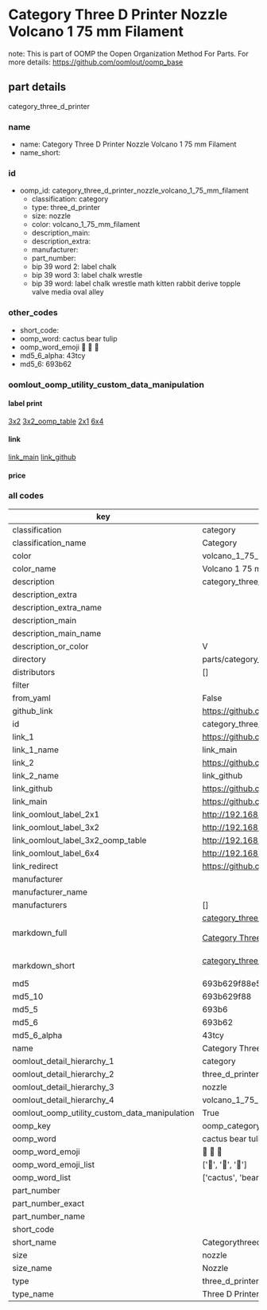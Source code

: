 # Category Three D Printer Nozzle Volcano 1 75 mm Filament  

note: This is part of OOMP the Oopen Organization Method For Parts. For more details: https://github.com/oomlout/oomp_base

##  part details
  



category_three_d_printer



### name
* name: Category Three D Printer Nozzle Volcano 1 75 mm Filament
* name_short: 
### id
* oomp_id: category_three_d_printer_nozzle_volcano_1_75_mm_filament
  * classification: category
  * type: three_d_printer
  * size: nozzle
  * color: volcano_1_75_mm_filament
  * description_main: 
  * description_extra: 
  * manufacturer: 
  * part_number: 
  * bip 39 word 2: label chalk
  * bip 39 word 3: label chalk wrestle
  * bip 39 word: label chalk wrestle math kitten rabbit derive topple valve media oval alley

### other_codes
* short_code: 
* oomp_word: cactus bear tulip
* oomp_word_emoji :cactus: :bear: :tulip:
* md5_6_alpha: 43tcy
* md5_6: 693b62






### oomlout_oomp_utility_custom_data_manipulation
#### label print
[3x2](http://192.168.1.245:1112/?label=oomp%2043tcy)
[3x2_oomp_table](http://192.168.1.108:1112/?label=oomp%2043tcy)
[2x1](http://192.168.1.242:1112/?label=oomp%2043tcy)
[6x4](http://192.168.1.55:1112/?label=oomp%2043tcy)    

#### link

[link_main](https://github.com/oomlout/oomlout_oomp_version_1_messy/tree/main/parts/category_three_d_printer_nozzle_volcano_1_75_mm_filament) [link_github](https://github.com/oomlout/oomlout_oomp_version_1_messy/tree/main/parts/category_three_d_printer_nozzle_volcano_1_75_mm_filament)                             

#### price







### all codes 
| key | value |  
| --- | --- |  
| classification | category |  
| classification_name | Category |  
| color | volcano_1_75_mm_filament |  
| color_name | Volcano 1 75 mm Filament |  
| description | category_three_d_printer |  
| description_extra |  |  
| description_extra_name |  |  
| description_main |  |  
| description_main_name |  |  
| description_or_color | V  |  
| directory | parts/category_three_d_printer_nozzle_volcano_1_75_mm_filament |  
| distributors | [] |  
| filter |  |  
| from_yaml | False |  
| github_link | https://github.com/oomlout/oomlout_oomp_part_src/tree/main/parts/category_three_d_printer_nozzle_volcano_1_75_mm_filament |  
| id | category_three_d_printer_nozzle_volcano_1_75_mm_filament |  
| link_1 | https://github.com/oomlout/oomlout_oomp_version_1_messy/tree/main/parts/category_three_d_printer_nozzle_volcano_1_75_mm_filament |  
| link_1_name | link_main |  
| link_2 | https://github.com/oomlout/oomlout_oomp_version_1_messy/tree/main/parts/category_three_d_printer_nozzle_volcano_1_75_mm_filament |  
| link_2_name | link_github |  
| link_github | https://github.com/oomlout/oomlout_oomp_version_1_messy/tree/main/parts/category_three_d_printer_nozzle_volcano_1_75_mm_filament |  
| link_main | https://github.com/oomlout/oomlout_oomp_version_1_messy/tree/main/parts/category_three_d_printer_nozzle_volcano_1_75_mm_filament |  
| link_oomlout_label_2x1 | http://192.168.1.242:1112/?label=oomp%2043tcy |  
| link_oomlout_label_3x2 | http://192.168.1.245:1112/?label=oomp%2043tcy |  
| link_oomlout_label_3x2_oomp_table | http://192.168.1.108:1112/?label=oomp%2043tcy |  
| link_oomlout_label_6x4 | http://192.168.1.55:1112/?label=oomp%2043tcy |  
| link_redirect | https://github.com/oomlout/oomlout_oomp_version_1_messy/tree/main/parts/category_three_d_printer_nozzle_volcano_1_75_mm_filament |  
| manufacturer |  |  
| manufacturer_name |  |  
| manufacturers | [] |  
| markdown_full | [category_three_d_printer_nozzle_volcano_1_75_mm_filament](none)<br>[](none)<br>[Category Three D Printer Nozzle Volcano 1 75 Mm Filament](none)<br><br> |  
| markdown_short | [category_three_d_printer_nozzle_volcano_1_75_mm_filament](none)<br><br> |  
| md5 | 693b629f88e5276ec0bda891fc897be1 |  
| md5_10 | 693b629f88 |  
| md5_5 | 693b6 |  
| md5_6 | 693b62 |  
| md5_6_alpha | 43tcy |  
| name | Category Three D Printer Nozzle Volcano 1 75 mm Filament |  
| oomlout_detail_hierarchy_1 | category |  
| oomlout_detail_hierarchy_2 | three_d_printer |  
| oomlout_detail_hierarchy_3 | nozzle |  
| oomlout_detail_hierarchy_4 | volcano_1_75_mm_filament |  
| oomlout_oomp_utility_custom_data_manipulation | True |  
| oomp_key | oomp_category_three_d_printer_nozzle_volcano_1_75_mm_filament |  
| oomp_word | cactus bear tulip |  
| oomp_word_emoji | :cactus: :bear: :tulip: |  
| oomp_word_emoji_list | [':cactus:', ':bear:', ':tulip:'] |  
| oomp_word_list | ['cactus', 'bear', 'tulip'] |  
| part_number |  |  
| part_number_exact |  |  
| part_number_name |  |  
| short_code |  |  
| short_name | Categorythreedprinter |  
| size | nozzle |  
| size_name | Nozzle |  
| type | three_d_printer |  
| type_name | Three D Printer |  
